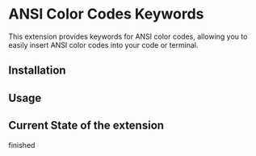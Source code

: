 # ANSI Color Codes Keywords

This extension provides keywords for ANSI color codes, allowing you to easily insert ANSI color codes into your code or terminal.

## Installation


## Usage

## Current State of the extension
finished